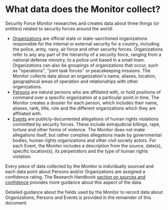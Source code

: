 # What data does the Monitor collect?

Security Force Monitor researches and creates data about three things \(or _entities_\) related to security forces around the world:

* [Organizations](/datamodel/organizations.md) are official state or state-sanctioned organizations responsible for the internal or external security for a country, including the police, army, navy, air force and other security forces. Organizations refer to any any part of the hierarchy of a security force, ranging from a national defense ministry, to a police unit based in a small town. Organizations can also be groupings of organizations that occur, such as "operations", "joint task forces" or peacekeeping missions. The Monitor collects data about an organization's name, aliases, location, geographical areas of operation and relationships with other organizations.
* [Persons](/datamodel/persons.md) are natural persons who are affiliated with, or hold positions of command over a specific organization at a particular point in time. The Monitor creates a dossier for each person, which includes their name, aliases, rank, title, role and the different organizations which they are affiliated with.
* [Events](/datamodel/events.md) are publicly-documented allegations of human rights violations committed by security forces. These include extrajudicial killings, rape, torture and other forms of violence. The Monitor does not make allegations itself, but rather complies allegations made by governmental bodies, human rights organizations and other civil society actors. For each Event, the Monitor includes a description from the source, date\(s\), specific location\(s\), its perpetrators and the type of human rights violation.

Every piece of data collected by the Monitor is individually sourced and each data point about Persons and/or Organizations are assigned a confidence rating. The Research Handbook [section on sources and confidence](/sources_confidence.md) provides more guidance about this aspect of the data.

Detailed guidance about the fields used by the Monitor to record data about Organizations, Persons and Events is provided in the remainder of this document.

